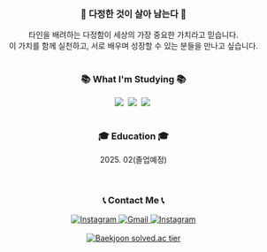 <div align="center">       
  <h3 align="center"> 💖 다정한 것이 살아 남는다 💖 </h3>
타인을 배려하는 다정함이 세상의 가장 중요한 가치라고 믿습니다. <br>
이 가치를 함께 실천하고, 서로 배우며 성장할 수 있는 분들을 만나고 싶습니다.
</div>
<br>

<h3 align="center">📚 What I'm Studying 📚</h3>

<div align="center">
  <img src="https://img.shields.io/badge/javascript-F7DF1E.svg?style=for-the-badge&logo=javascript&logoColor=black" />&nbsp;
  <img src="https://img.shields.io/badge/python-3776AB.svg?style=for-the-badge&logo=python&logoColor=white" />&nbsp;
  <img src="https://img.shields.io/badge/react-61DAFB.svg?style=for-the-badge&logo=react&logoColor=white" />&nbsp;
</div>
<br>

<h3 align="center">🎓 Education 🎓</h3>

<div align="center">
  <p>2025. 02(졸업예정)</p>
</div>
<br>
<h3 align="center">📞 Contact Me 📞</h3>

<div align="center">
  <a href="https://www.instagram.com/jeddaite/">
    <img src="https://img.shields.io/badge/Instagram-030303?style=for-the-badge&logo=Instagram&logoColor=white" alt="Instagram">
  </a>
  <a href="mailto:skhu202012164@gmail.com">
    <img src="https://img.shields.io/badge/Gmail-EA4335?style=for-the-badge&logo=Gmail&logoColor=white" alt="Gmail">
  </a>
  <a href="https://www.instagram.com/tomorrow_it.book.editor/">
    <img src="https://img.shields.io/badge/Instagram-E4405F?style=for-the-badge&logo=Instagram&logoColor=white" alt="Instagram">
  </a>
</div>
<br>

<div align="center">
  <a href="https://solved.ac/profile/newnewby_yuna">
    <img src="http://mazassumnida.wtf/api/v2/generate_badge?boj=newnewby_yuna" alt="Baekjoon solved.ac tier">
  </a>
</div>
<br>
